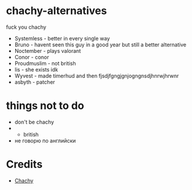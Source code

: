 # chachy-alternatives
fuck you chachy

- Systemless - better in every single way
- Bruno - havent seen this guy in a good year but still a better alternative
- Noctember - plays valorant
- Conor - conor
- Proudmuslim - not british
- lis - she exists idk
- Wyvest - made timerhud and then fjsdjfgngjgnjogngnsdjhnrwjhrwnr
- asbyth - patcher

# things not to do
- don't be chachy
- - british
- не говорю по английски

# Credits
- [Chachy](https://i.imgur.com/kNuBgRe.png)
